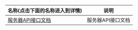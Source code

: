 | 名称(点击下面的名称进入到详情)          | 说明              |
| --------------------------------------- | ----------------- |
| [服务器API接口文档](/serverSDK/server/) | 服务器API接口文档 |


